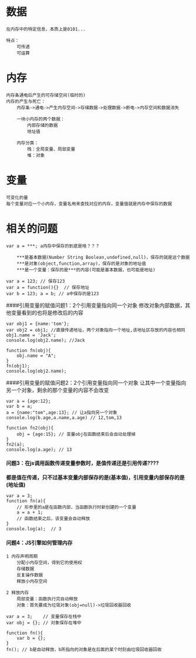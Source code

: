 # 数据
```
在内存中的特定信息，本质上是0101...

特点：
    可传递
    可运算

```
# 内存
```
内存条通电后产生的可存储空间(临时的)
内存的产生与死亡：
    内存条->通电->产生内存空间->存储数据->处理数据->断电->内存空间和数据消失

    一块小内存的两个数据：
        内部存储的数据
        地址值

    内存分类：
        栈：全局变量、局部变量
        堆：对象
```

# 变量
```
可变化的量
每个变量对应一个小内存，变量名用来查找对应的内存，变量值就是内存中保存的数据
```


# 相关的问题
```
var a = ***; a内存中保存的到底是啥？？？

    ***是基本数据(Number String Boolean,undefined,null)，保存的就是这个数据
    ***是对象(object,function,array)，保存的是对象的地址值
    ***是一个变量：保存的是***的内容(可能是基本数据，也可能是地址)

var a = 123; // 保存123
var a = function(){}  // 保存地址
var b = 123; a = b; // a中保存的是123
```

####引用变量的赋值问题1：2个引用变量指向同一个对象
修改对象内部数据，其他变量看到的也将是修改后的内容
```
var obj1 = {name:'tom'};
var obj2 = obj1; //直接传递地址，两个对象指向一个地址,该地址区存放的内容也相同
obj1.name = 'Jack';
console.log(obj2.name); //Jack

function fn(obj){
    obj.name = "A";
}
fn(obj1);
console.log(obj2.name);
```


####引用变量的赋值问题2：2个引用变量指向同一个对象
让其中一个变量指向另一个对象，剩余的那个变量的内容不会改变
```
var a = {age:12};
var b = a;
a = {name:"tom",age:13}; // 让a指向另一个对象
console.log(b.age,a.name,a.age) // 12,tom,13

function fn2(obj){
    obj = {age:15}; // 变量obj在函数结束后会自动处理掉
}
fn2(a);
console.log(a.age); // 13
```


#### 问题3：在js调用函数传递变量参数时，是值传递还是引用传递????
**都是值在传递，只不过基本变量内部保存的是(基本值)，引用变量内部保存的是(地址值)**
```
var a = 3;
function fn(a){
    // 形参里的a是在函数内部，当函数执行时新创建的一个变量
    a = a + 1;
    // 函数结束之后，该变量会自动释放
}
console.log(a);  // 3
```


#### 问题4：JS引擎如何管理内存
```
1 内存声明周期
    分配小内存空间，得到它的使用权
    存储数据
    反复操作数据
    释放小内存空间

2 释放内存
    局部变量：函数执行完自动释放
    对象：首先要成为垃圾对象(obj=null)->垃圾回收器回收

var a = 3;    // 变量保存在栈中
var obj = {}; // 对象保存在堆中

function fn(){
    var b = {};
}
fn(); // b是自动释放，b所指向的对象是在后面的某个时刻由垃圾回收器回收
```